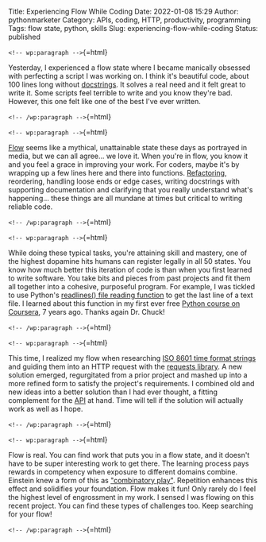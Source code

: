 Title: Experiencing Flow While Coding
Date: 2022-01-08 15:29
Author: pythonmarketer
Category: APIs, coding, HTTP, productivity, programming
Tags: flow state, python, skills
Slug: experiencing-flow-while-coding
Status: published

`<!-- wp:paragraph -->`{=html}

Yesterday, I experienced a flow state where I became manically obsessed with perfecting a script I was working on. I think it's beautiful code, about 100 lines long without [docstrings](https://www.python.org/dev/peps/pep-0257/). It solves a real need and it felt great to write it. Some scripts feel terrible to write and you know they're bad. However, this one felt like one of the best I've ever written.

`<!-- /wp:paragraph -->`{=html}

`<!-- wp:paragraph -->`{=html}

[Flow](https://en.wikipedia.org/wiki/Flow_(psychology)) seems like a mythical, unattainable state these days as portrayed in media, but we can all agree... we love it. When you're in flow, you know it and you feel a grace in improving your work. For coders, maybe it's by wrapping up a few lines here and there into functions. [Refactoring](https://martinfowler.com/books/refactoring.html), reordering, handling loose ends or edge cases, writing docstrings with supporting documentation and clarifying that you really understand what's happening... these things are all mundane at times but critical to writing reliable code.

`<!-- /wp:paragraph -->`{=html}

`<!-- wp:paragraph -->`{=html}

While doing these typical tasks, you're attaining skill and mastery, one of the highest dopamine hits humans can register legally in all 50 states. You know how much better this iteration of code is than when you first learned to write software. You take bits and pieces from past projects and fit them all together into a cohesive, purposeful program. For example, I was tickled to use Python's [readlines() file reading function](https://docs.python.org/3/tutorial/inputoutput.html#reading-and-writing-files) to get the last line of a text file. I learned about this function in my first ever free [Python course on Coursera](https://www.coursera.org/learn/python), 7 years ago. Thanks again Dr. Chuck!

`<!-- /wp:paragraph -->`{=html}

`<!-- wp:paragraph -->`{=html}

This time, I realized my flow when researching [ISO 8601 time format strings](https://en.wikipedia.org/wiki/ISO_8601) and guiding them into an HTTP request with the [requests library](https://docs.python-requests.org/en/latest/). A new solution emerged, regurgitated from a prior project and mashed up into a more refined form to satisfy the project's requirements. I combined old and new ideas into a better solution than I had ever thought, a fitting complement for the [API](https://pythonmarketer.com/2020/05/18/how-to-make-json-requests-with-python/) at hand. Time will tell if the solution will actually work as well as I hope.

`<!-- /wp:paragraph -->`{=html}

`<!-- wp:paragraph -->`{=html}

Flow is real. You can find work that puts you in a flow state, and it doesn't have to be super interesting work to get there. The learning process pays rewards in competency when exposure to different domains combine. Einstein knew a form of this as ["combinatory play"](https://evernote.com/blog/einsteins-unique-approach-to-thinking/#:~:text=He%20viewed%20taking%20music%20breaks,come%20up%20with%20new%20ideas.). Repetition enhances this effect and solidifies your foundation. Flow makes it fun! Only rarely do I feel the highest level of engrossment in my work. I sensed I was flowing on this recent project. You can find these types of challenges too. Keep searching for your flow!

`<!-- /wp:paragraph -->`{=html}
